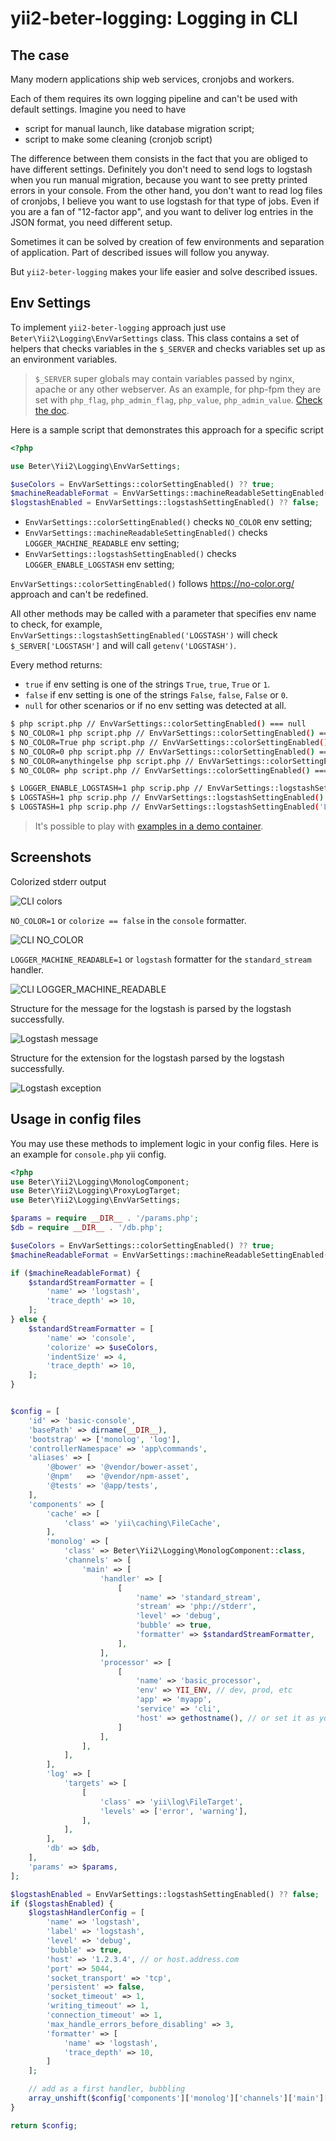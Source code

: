 # yii2-beter-logging: Logging in CLI

## The case

Many modern applications ship web services, cronjobs and workers.

Each of them requires its own logging pipeline and can't be used with default settings. Imagine you need to have

* script for manual launch, like database migration script;
* script to make some cleaning (cronjob script)

The difference between them consists in the fact that you are obliged to have different settings. Definitely you don't
need to send logs to logstash when you run manual migration, because you want to see pretty printed errors in your
console. From the other hand, you don't want to read log files of cronjobs, I believe you want to use logstash for
that type of jobs. Even if you are a fan of "12-factor app", and you want to deliver log entries in the JSON format,
you need different setup.

Sometimes it can be solved by creation of few environments and separation of application. Part of described issues
will follow you anyway.

But `yii2-beter-logging` makes your life easier and solve described issues.

## Env Settings

To implement `yii2-beter-logging` approach just use `Beter\Yii2\Logging\EnvVarSettings` class. This class contains
a set of helpers that checks variables in the `$_SERVER` and checks variables set up as an environment variables.

> `$_SERVER` super globals may contain variables passed by nginx, apache or any other webserver. As an example,
> for php-fpm they are set with `php_flag`, `php_admin_flag`, `php_value`, `php_admin_value`.
> [Check the doc](https://www.php.net/manual/en/install.fpm.configuration.php).

Here is a sample script that demonstrates this approach for a specific script

```php
<?php

use Beter\Yii2\Logging\EnvVarSettings;

$useColors = EnvVarSettings::colorSettingEnabled() ?? true;
$machineReadableFormat = EnvVarSettings::machineReadableSettingEnabled() ?? false;
$logstashEnabled = EnvVarSettings::logstashSettingEnabled() ?? false;
```

* `EnvVarSettings::colorSettingEnabled()` checks `NO_COLOR` env setting;
* `EnvVarSettings::machineReadableSettingEnabled()` checks `LOGGER_MACHINE_READABLE` env setting;
* `EnvVarSettings::logstashSettingEnabled()` checks `LOGGER_ENABLE_LOGSTASH` env setting;

`EnvVarSettings::colorSettingEnabled()` follows https://no-color.org/ approach and can't be redefined.

All other methods may be called with a parameter that specifies env name to check, for example,
`EnvVarSettings::logstashSettingEnabled('LOGSTASH')` will check `$_SERVER['LOGSTASH']` and will call
`getenv('LOGSTASH')`.

Every method returns:
* `true` if env setting is one of the strings `True`, `true`, `True` or `1`.
* `false` if env setting is one of the strings `False`, `false`, `False` or `0`.
* `null` for other scenarios or if no env setting was detected at all.

```bash
$ php script.php // EnvVarSettings::colorSettingEnabled() === null
$ NO_COLOR=1 php script.php // EnvVarSettings::colorSettingEnabled() === true
$ NO_COLOR=True php script.php // EnvVarSettings::colorSettingEnabled() === true
$ NO_COLOR=0 php script.php // EnvVarSettings::colorSettingEnabled() === false
$ NO_COLOR=anythingelse php script.php // EnvVarSettings::colorSettingEnabled() === null
$ NO_COLOR= php script.php // EnvVarSettings::colorSettingEnabled() === null

$ LOGGER_ENABLE_LOGSTASH=1 php scrip.php // EnvVarSettings::logstashSettingEnabled() === true
$ LOGSTASH=1 php scrip.php // EnvVarSettings::logstashSettingEnabled() === false
$ LOGSTASH=1 php scrip.php // EnvVarSettings::logstashSettingEnabled('LOGSTASH') === false
```

> It's possible to play with [examples in a demo container](development-and-testing.md).

## Screenshots

Colorized stderr output

![CLI colors](https://raw.githubusercontent.com/BETER-CO/yii2-beter-logging/master/doc/assets/cli_colors.jpg)

`NO_COLOR=1` or `colorize == false` in the `console` formatter.

![CLI NO_COLOR](https://raw.githubusercontent.com/BETER-CO/yii2-beter-logging/master/doc/assets/cli_no_color.jpg)

`LOGGER_MACHINE_READABLE=1` or `logstash` formatter for the `standard_stream` handler.

![CLI LOGGER_MACHINE_READABLE](https://raw.githubusercontent.com/BETER-CO/yii2-beter-logging/master/doc/assets/cli_machine_readable.jpg)

Structure for the message for the logstash is parsed by the logstash successfully.

![Logstash message](https://raw.githubusercontent.com/BETER-CO/yii2-beter-logging/master/doc/assets/logstash_message.jpg)

Structure for the extension for the logstash parsed by the logstash successfully.

![Logstash exception](https://raw.githubusercontent.com/BETER-CO/yii2-beter-logging/master/doc/assets/logstash_exception.jpg)

## Usage in config files

You may use these methods to implement logic in your config files. Here is an example for `console.php` yii config.

```php
<?php
use Beter\Yii2\Logging\MonologComponent;
use Beter\Yii2\Logging\ProxyLogTarget;
use Beter\Yii2\Logging\EnvVarSettings;

$params = require __DIR__ . '/params.php';
$db = require __DIR__ . '/db.php';

$useColors = EnvVarSettings::colorSettingEnabled() ?? true;
$machineReadableFormat = EnvVarSettings::machineReadableSettingEnabled() ?? false;

if ($machineReadableFormat) {
    $standardStreamFormatter = [
        'name' => 'logstash',
        'trace_depth' => 10,
    ];
} else {
    $standardStreamFormatter = [
        'name' => 'console',
        'colorize' => $useColors,
        'indentSize' => 4,
        'trace_depth' => 10,
    ];
}


$config = [
    'id' => 'basic-console',
    'basePath' => dirname(__DIR__),
    'bootstrap' => ['monolog', 'log'],
    'controllerNamespace' => 'app\commands',
    'aliases' => [
        '@bower' => '@vendor/bower-asset',
        '@npm'   => '@vendor/npm-asset',
        '@tests' => '@app/tests',
    ],
    'components' => [
        'cache' => [
            'class' => 'yii\caching\FileCache',
        ],
        'monolog' => [
            'class' => Beter\Yii2\Logging\MonologComponent::class,
            'channels' => [
                'main' => [
                    'handler' => [
                        [
                            'name' => 'standard_stream',
                            'stream' => 'php://stderr',
                            'level' => 'debug',
                            'bubble' => true,
                            'formatter' => $standardStreamFormatter,
                        ],
                    ],
                    'processor' => [
                        [
                            'name' => 'basic_processor',
                            'env' => YII_ENV, // dev, prod, etc
                            'app' => 'myapp',
                            'service' => 'cli',
                            'host' => gethostname(), // or set it as you want
                        ]
                    ],
                ],
            ],
        ],
        'log' => [
            'targets' => [
                [
                    'class' => 'yii\log\FileTarget',
                    'levels' => ['error', 'warning'],
                ],
            ],
        ],
        'db' => $db,
    ],
    'params' => $params,
];

$logstashEnabled = EnvVarSettings::logstashSettingEnabled() ?? false;
if ($logstashEnabled) {
    $logstashHandlerConfig = [
        'name' => 'logstash',
        'label' => 'logstash',
        'level' => 'debug',
        'bubble' => true,
        'host' => '1.2.3.4', // or host.address.com
        'port' => 5044,
        'socket_transport' => 'tcp',
        'persistent' => false,
        'socket_timeout' => 1,
        'writing_timeout' => 1,
        'connection_timeout' => 1,
        'max_handle_errors_before_disabling' => 3,
        'formatter' => [
            'name' => 'logstash',
            'trace_depth' => 10,
        ]
    ];

    // add as a first handler, bubbling
    array_unshift($config['components']['monolog']['channels']['main']['handler'], $logstashHandlerConfig);
}

return $config;

```
